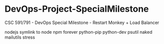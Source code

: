 # DevOps-Project-SpecialMilestone
CSC 591/791 - DevOps Special Milestone - Restart Monkey + Load Balancer

nodejs
symlink to node
npm
forever
python-pip
python-dev
psutil
naked
mailutils
stress

